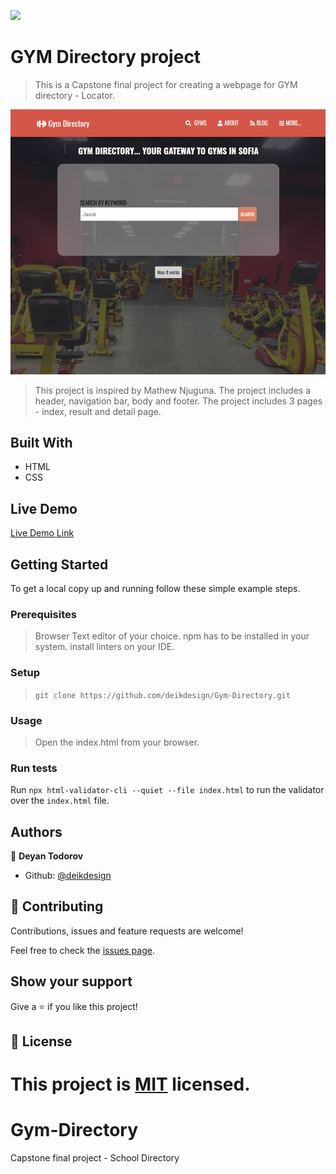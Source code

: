 ![](https://img.shields.io/badge/Microverse-blueviolet)

# GYM Directory project

> This is a Capstone final project for creating a webpage for GYM directory - Locator.

![screenshot](./images/screen_gym-directory.JPG)

> This project is inspired by Mathew Njuguna.
> The project includes a header, navigation bar, body and footer.
> The project includes 3 pages - index, result and detail page.

## Built With

- HTML
- CSS

## Live Demo

[Live Demo Link](https://deikdesign.github.io/Gym-Directory/page/fitness_page.html)

## Getting Started

 To get a local copy up and running follow these simple example steps.

### Prerequisites
> Browser
> Text editor of your choice.
> npm has to be installed in your system.
> install linters on your IDE.

### Setup
> ``` git clone https://github.com/deikdesign/Gym-Directory.git ```

### Usage
> Open the index.html from your browser.

### Run tests
Run `npx html-validator-cli --quiet --file index.html` to run the validator over the ```index.html``` file.

## Authors

👤 **Deyan Todorov**
- Github: [@deikdesign](https://github.com/deikdesign)


## 🤝 Contributing

Contributions, issues and feature requests are welcome!

Feel free to check the [issues page](https://github.com/deikdesign/Gym-Directory/issues).

## Show your support

Give a ⭐️ if you like this project!

## 📝 License

This project is [MIT](lic.url) licensed.
=======
# Gym-Directory
Capstone final project - School Directory
